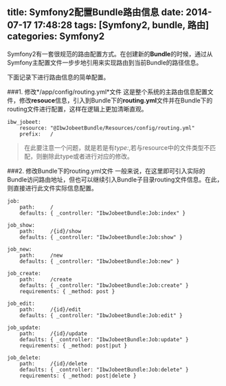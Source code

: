 title: Symfony2配置Bundle路由信息
date: 2014-07-17 17:48:28
tags: [Symfony2, bundle, 路由]
categories: Symfony2
---
Symfony2有一套很规范的路由配置方式。在创建新的**Bundle**的时候，通过从Symfony主配置文件一步步地引用来实现路由到当前Bundle的路径信息。

下面记录下进行路由信息的简单配置。

###1. 修改*/app/config/routing.yml*文件
这是整个系统的主路由信息配置文件，修改**resouce**信息，引入到Bundle下的**routing.yml**文件并在Bundle下的routing文件进行配置，这样在逻辑上更加清晰直观。
```
ibw_jobeet:
    resource: "@IbwJobeetBundle/Resources/config/routing.yml"
    prefix:   /
```

> 在此要注意一个问题，就是若是有*type:*,若与resource中的文件类型不匹配，则删除此type或者进行对应的修改。

###2. 修改Bundle下的routing.yml文件
一般来说，在这里即可引入实际的Bundle访问路由地址，但也可以继续引入Bundle子目录routing文件信息。在此，则直接进行此文件实际信息配置。
<!--more-->
```
job:
    path:     /
    defaults: { _controller: "IbwJobeetBundle:Job:index" }

job_show:
    path:     /{id}/show
    defaults: { _controller: "IbwJobeetBundle:Job:show" }

job_new:
    path:     /new
    defaults: { _controller: "IbwJobeetBundle:Job:new" }

job_create:
    path:     /create
    defaults: { _controller: "IbwJobeetBundle:Job:create" }
    requirements: { _method: post }

job_edit:
    path:     /{id}/edit
    defaults: { _controller: "IbwJobeetBundle:Job:edit" }

job_update:
    path:     /{id}/update
    defaults: { _controller: "IbwJobeetBundle:Job:update" }
    requirements: { _method: post|put }

job_delete:
    path:     /{id}/delete
    defaults: { _controller: "IbwJobeetBundle:Job:delete" }
    requirements: { _method: post|delete }
```

